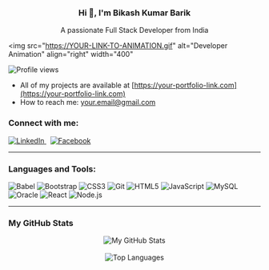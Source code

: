 <h3 align="center">Hi 👋, I'm Bikash Kumar Barik</h3>
<p align="center">A passionate Full Stack Developer from India</p>

<img 
  src="https://YOUR-LINK-TO-ANIMATION.gif" 
  alt="Developer Animation" 
  align="right" 
  width="400"
>

<p>
  <img 
    src="https://komarev.com/ghpvc/?username=YOUR-USERNAME&label=Profile%20value&color=blueviolet" 
    alt="Profile views" 
  />
</p>

* All of my projects are available at [https://your-portfolio-link.com](https://your-portfolio-link.com)
* How to reach me: [your.email@gmail.com](mailto:your.email@gmail.com)

### Connect with me:
<p>
  <a href="https://linkedin.com/in/YOUR-LINKEDIN-PROFILE">
    <img src="https://img.shields.io/badge/LinkedIn-0077B5?style=for-the-badge&logo=linkedin&logoColor=white" alt="LinkedIn"/>
  </a>
  &nbsp; 
  <a href="https://facebook.com/YOUR-FACEBOOK-PROFILE">
    <img src="https://img.shields.io/badge/Facebook-1877F2?style=for-the-badge&logo=facebook&logoColor=white" alt="Facebook"/>
  </a>
</p>

---

### Languages and Tools:
<p>
  <img src="https://img.shields.io/badge/Babel-F9DC3E?style=for-the-badge&logo=babel&logoColor=black" alt="Babel"/>
  <img src="https://img.shields.io/badge/Bootstrap-7952B3?style=for-the-badge&logo=bootstrap&logoColor=white" alt="Bootstrap"/>
  <img src="https://img.shields.io/badge/CSS3-1572B6?style=for-the-badge&logo=css3&logoColor=white" alt="CSS3"/>
  <img src="https://img.shields.io/badge/Git-F05032?style=for-the-badge&logo=git&logoColor=white" alt="Git"/>
  <img src="https://img.shields.io/badge/HTML5-E34F26?style=for-the-badge&logo=html5&logoColor=white" alt="HTML5"/>
  <img src="https://img.shields.io/badge/JavaScript-F7DF1E?style=for-the-badge&logo=javascript&logoColor=black" alt="JavaScript"/>
  <img src="https://img.shields.io/badge/MySQL-4479A1?style=for-the-badge&logo=mysql&logoColor=white" alt="MySQL"/>
  <img src="https://img.shields.io/badge/Oracle-F80000?style=for-the-badge&logo=oracle&logoColor=white" alt="Oracle"/>
  <img src="https://img.shields.io/badge/React-20232A?style=for-the-badge&logo=react&logoColor=61DAFB" alt="React"/>
  <img src="https://img.shields.io/badge/Node.js-339933?style=for-the-badge&logo=nodedotjs&logoColor=white" alt="Node.js"/>
</p>

---

### My GitHub Stats
<p align="center">
  <img 
    src="https://github-readme-stats.vercel.app/api?username=YOUR-USERNAME&show_icons=true&theme=radical" 
    alt="My GitHub Stats"
  />
  <br><br>
  <img 
    src="https://github-readme-stats.vercel.app/api/top-langs/?username=YOUR-USERNAME&layout=compact&theme=radical" 
    alt="Top Languages" 
  />
</p>
